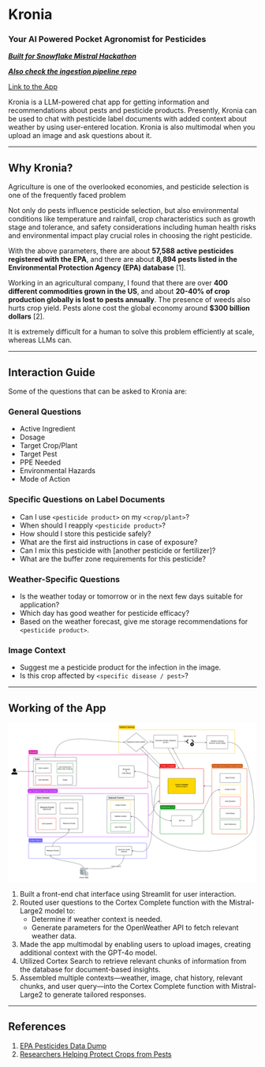 # Kronia

### Your AI Powered Pocket Agronomist for Pesticides

[**_Built for Snowflake Mistral Hackathon_**](https://snowflake-mistral-rag.devpost.com/)

[**_Also check the ingestion pipeline repo_**](https://github.com/AjjayK/sf-epa-data-ingestion)

[Link to the App](https://kronia.streamlit.app/)

Kronia is a LLM-powered chat app for getting information and recommendations about pests and pesticide products. Presently, Kronia can be used to chat with pesticide label documents with added context about weather by using user-entered location. Kronia is also multimodal when you upload an image and ask questions about it.

---

## Why Kronia?

Agriculture is one of the overlooked economies, and pesticide selection is one of the frequently faced problem

Not only do pests influence pesticide selection, but also environmental conditions like temperature and rainfall, crop characteristics such as growth stage and tolerance, and safety considerations including human health risks and environmental impact play crucial roles in choosing the right pesticide.

With the above parameters, there are about **57,588 active pesticides registered with the EPA**, and there are about **8,894 pests listed in the Environmental Protection Agency (EPA) database** [1].

Working in an agricultural company, I found that there are over **400 different commodities grown in the US**, and about **20-40% of crop production globally is lost to pests annually**. The presence of weeds also hurts crop yield. Pests alone cost the global economy around **$300 billion dollars** [2].

It is extremely difficult for a human to solve this problem efficiently at scale, whereas LLMs can.

---

## Interaction Guide

Some of the questions that can be asked to Kronia are:

### General Questions
- Active Ingredient
- Dosage
- Target Crop/Plant
- Target Pest
- PPE Needed
- Environmental Hazards
- Mode of Action

### Specific Questions on Label Documents
- Can I use `<pesticide product>` on my `<crop/plant>`?
- When should I reapply `<pesticide product>`?
- How should I store this pesticide safely?
- What are the first aid instructions in case of exposure?
- Can I mix this pesticide with [another pesticide or fertilizer]?
- What are the buffer zone requirements for this pesticide?

### Weather-Specific Questions
- Is the weather today or tomorrow or in the next few days suitable for application?
- Which day has good weather for pesticide efficacy?
- Based on the weather forecast, give me storage recommendations for `<pesticide product>`.

### Image Context
- Suggest me a pesticide product for the infection in the image.
- Is this crop affected by `<specific disease / pest>`?

---

## Working of the App
![Kronia App Workflow](Kronia%20App%20Workflow.png)
1. Built a front-end chat interface using Streamlit for user interaction.
2. Routed user questions to the Cortex Complete function with the Mistral-Large2 model to:
   - Determine if weather context is needed.
   - Generate parameters for the OpenWeather API to fetch relevant weather data.
3. Made the app multimodal by enabling users to upload images, creating additional context with the GPT-4o model.
4. Utilized Cortex Search to retrieve relevant chunks of information from the database for document-based insights.
5. Assembled multiple contexts—weather, image, chat history, relevant chunks, and user query—into the Cortex Complete function with Mistral-Large2 to generate tailored responses.

---

## References

1. [EPA Pesticides Data Dump](https://www3.epa.gov/pesticides/appril/apprildatadump_public.xlsx)
2. [Researchers Helping Protect Crops from Pests](https://www.nifa.usda.gov/about-nifa/blogs/researchers-helping-protect-crops-pests)

